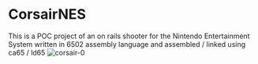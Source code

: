 # CorsairNES

This is a POC project of an on rails shooter for the Nintendo Entertainment System written in 6502 assembly language and assembled / linked using ca65 / ld65
![corsair-0](https://github.com/sheldonTest/CorsairNES/assets/72677281/4d6d1867-6438-4dae-9edf-cec6727ec53c)
